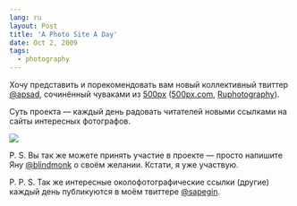 ```yaml
---
lang: ru
layout: Post
title: 'A Photo Site A Day'
date: Oct 2, 2009
tags:
  - photography
---
```


Хочу представить и порекомендовать вам новый коллективный твиттер [@apsad](http://twitter.com/apsad 'A Photo Site A Day (apsad)'), сочинённый чуваками из [500px](http://kowalskistatus.com/ 'Kowalski, status!') ([500px.com](http://500px.com/ 'Daily Smart Photodigest'), [Ruphotography](http://ruphotography.ru/ 'Лучшие фотографии из фотосообществ')).

Суть проекта — каждый день радовать читателей новыми ссылками на сайты интересных фотографов.

![](/images/blog/apsad-bigger.jpg)

P. S. Вы так же можете принять участие в проекте — просто напишите Яну [@blindmonk](http://twitter.com/blindmonk) о своём желании. Кстати, я уже участвую.

P. P. S. Так же интересные околофотографические ссылки (другие) каждый день публикуются в моём твиттере [@sapegin](http://twitter.com/sapegin).
